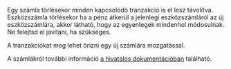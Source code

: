 Egy számla törlésekor minden kapcsolódó tranzakció is el lesz távolítva. Eszközszámla törlésekor ha a pénz átkerül a jelenlegi eszközszámláról az új eszközszámlára, akkor látható, hogy az egyenlegek mindenhol módosulnak. Ne felejtsd el javítani, ha szükséges.

A tranzakciókat meg lehet őrizni egy új számlára mozgatással.

A számlákról további információ [a hivatalos dokumentációban](https://firefly-iii.readthedocs.io/en/latest/concepts/accounts.html) található.